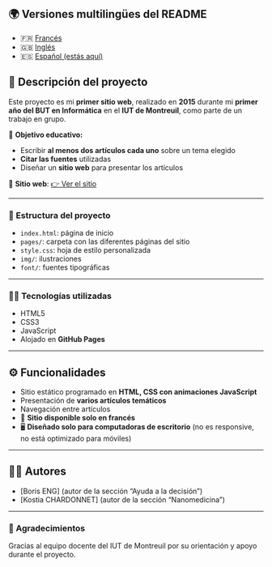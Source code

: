 ## 🌍 Versiones multilingües del README

- 🇫🇷 [Francés](./README.fr.md)
- 🇬🇧 [Inglés](./README.md)
- 🇪🇸 [Español (estás aquí)](#)

## 📘 Descripción del proyecto

Este proyecto es mi **primer sitio web**, realizado en **2015** durante mi **primer año del BUT en Informática** en el **IUT de Montreuil**, como parte de un trabajo en grupo.

🎯 **Objetivo educativo:**
- Escribir **al menos dos artículos cada uno** sobre un tema elegido
- **Citar las fuentes** utilizadas
- Diseñar un **sitio web** para presentar los artículos

🔗 **Sitio web**: [👉 Ver el sitio](https://fab16bsb.github.io/KerMTech/)

---

### 📁 Estructura del proyecto

- `index.html`: página de inicio
- `pages/`: carpeta con las diferentes páginas del sitio
- `style.css`: hoja de estilo personalizada
- `img/`: ilustraciones
- `font/`: fuentes tipográficas

---

### 🧑‍💻 Tecnologías utilizadas

- HTML5  
- CSS3  
- JavaScript  
- Alojado en **GitHub Pages**

---

## ⚙️ Funcionalidades

- Sitio estático programado en **HTML, CSS con animaciones JavaScript**
- Presentación de **varios artículos temáticos**
- Navegación entre artículos
- 📌 **Sitio disponible solo en francés**
- 🖥️ **Diseñado solo para computadoras de escritorio** (no es responsive, no está optimizado para móviles)

---

## 🧑‍💻 Autores

- [Boris ENG] (autor de la sección “Ayuda a la decisión”)
- [Kostia CHARDONNET] (autor de la sección “Nanomedicina”)

---

### 🙌 Agradecimientos

Gracias al equipo docente del IUT de Montreuil por su orientación y apoyo durante el proyecto.
